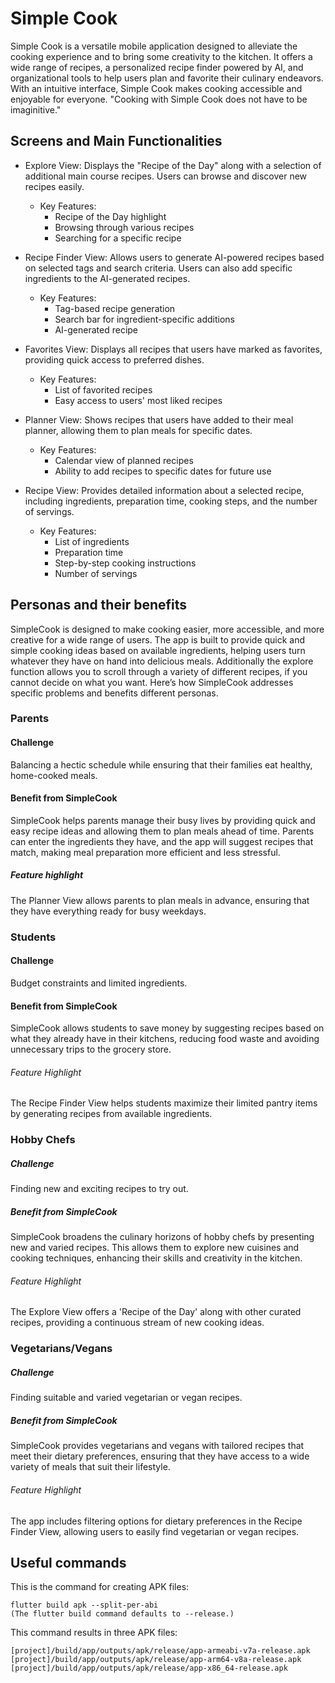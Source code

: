 # Simple Cook

Simple Cook is a versatile mobile application designed to alleviate the cooking experience and to bring some creativity to the kitchen. It offers a wide range of recipes, a personalized recipe finder powered by AI, and organizational tools to help users plan and favorite their culinary endeavors. With an intuitive interface, Simple Cook makes cooking accessible and enjoyable for everyone. "Cooking with Simple Cook does not have to be imaginitive."

## Screens and Main Functionalities

- Explore View: Displays the "Recipe of the Day" along with a selection of additional main course recipes. Users can browse and discover new recipes easily.
    - Key Features:
        - Recipe of the Day highlight
        - Browsing through various recipes
        - Searching for a specific recipe

- Recipe Finder View: Allows users to generate AI-powered recipes based on selected tags and search criteria. Users can also add specific ingredients to the AI-generated recipes.
    - Key Features:
        - Tag-based recipe generation
        - Search bar for ingredient-specific additions
        - AI-generated recipe

- Favorites View: Displays all recipes that users have marked as favorites, providing quick access to preferred dishes.
    - Key Features:
        - List of favorited recipes
        - Easy access to users' most liked recipes

- Planner View: Shows recipes that users have added to their meal planner, allowing them to plan meals for specific dates.
    - Key Features:
        - Calendar view of planned recipes
        - Ability to add recipes to specific dates for future use
- Recipe View: Provides detailed information about a selected recipe, including ingredients, preparation time, cooking steps, and the number of servings.
    - Key Features:
        - List of ingredients
        - Preparation time
        - Step-by-step cooking instructions
        - Number of servings

## Personas and their benefits

SimpleCook is designed to make cooking easier, more accessible, and more creative for a wide range of users. The app is built to provide quick and simple cooking ideas based on available ingredients, helping users turn whatever they have on hand into delicious meals. Additionally the explore function allows you to scroll through a variety of different recipes, if you cannot decide on what you want. Here’s how SimpleCook addresses specific problems and benefits different personas.

### Parents

#### Challenge

Balancing a hectic schedule while ensuring that their families eat healthy, home-cooked meals.

#### Benefit from SimpleCook

SimpleCook helps parents manage their busy lives by providing quick and easy recipe ideas and allowing them to plan meals ahead of time. Parents can enter the ingredients they have, and the app will suggest recipes that match, making meal preparation more efficient and less stressful.

##### Feature highlight

The Planner View allows parents to plan meals in advance, ensuring that they have everything ready for busy weekdays.

### Students

#### Challenge

Budget constraints and limited ingredients.

#### Benefit from SimpleCook

SimpleCook allows students to save money by suggesting recipes based on what they already have in their kitchens, reducing food waste and avoiding unnecessary trips to the grocery store.

###### Feature Highlight

The Recipe Finder View helps students maximize their limited pantry items by generating recipes from available ingredients.

### Hobby Chefs

##### Challenge

Finding new and exciting recipes to try out.

##### Benefit from SimpleCook

SimpleCook broadens the culinary horizons of hobby chefs by presenting new and varied recipes. This allows them to explore new cuisines and cooking techniques, enhancing their skills and creativity in the kitchen.

###### Feature Highlight

The Explore View offers a 'Recipe of the Day' along with other curated recipes, providing a continuous stream of new cooking ideas.

### Vegetarians/Vegans

##### Challenge

Finding suitable and varied vegetarian or vegan recipes.

##### Benefit from SimpleCook

SimpleCook provides vegetarians and vegans with tailored recipes that meet their dietary preferences, ensuring that they have access to a wide variety of meals that suit their lifestyle.

###### Feature Highlight

The app includes filtering options for dietary preferences in the Recipe Finder View, allowing users to easily find vegetarian or vegan recipes.

## Useful commands

This is the command for creating APK files:

    flutter build apk --split-per-abi 
    (The flutter build command defaults to --release.)

This command results in three APK files:

    [project]/build/app/outputs/apk/release/app-armeabi-v7a-release.apk
    [project]/build/app/outputs/apk/release/app-arm64-v8a-release.apk
    [project]/build/app/outputs/apk/release/app-x86_64-release.apk